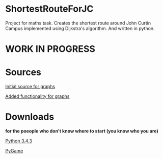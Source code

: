 # ShortestRouteForJC
Project for maths task. Creates the shortest route around John Curtin Campus implemented using Dijkstra's algorithm. And written in python.

# WORK IN PROGRESS


# Sources

[Initial source for graphs](https://www.python.org/doc/essays/graphs/ "Link")

[Added functionality for graphs](http://geekly-yours.blogspot.com.au/2014/03/dijkstra-algorithm-python-example-source-code-shortest-path.html "Why are you reading this?")


# Downloads
**for the poeople who don't know where to start (you know who you are)**

[Python 3.4.3](https://www.python.org/downloads/release/python-343/)

[PyGame](http://www.lfd.uci.edu/~gohlke/pythonlibs/#pygame)
